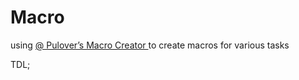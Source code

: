 # Macro
using <a href="https://github.com/Pulover/PuloversMacroCreator"> @ Pulover’s Macro Creator </a> to create macros for various tasks

TDL;
